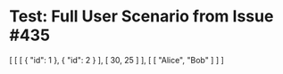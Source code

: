 # Test: Full User Scenario from Issue #435

[
  [
    [
      {
        "id": 1
      },
      {
        "id": 2
      }
    ],
    [
      30,
      25
    ]
  ],
  [
    [
      "Alice",
      "Bob"
    ]
  ]
]
